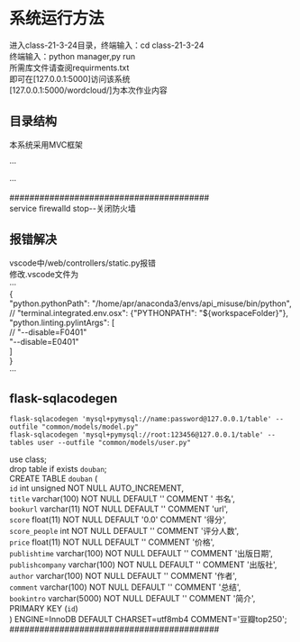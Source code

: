 # 系统运行方法  

进入class-21-3-24目录，终端输入：cd class-21-3-24  
终端输入：python manager,py run  
所需库文件请查阅requirments.txt  
即可在[127.0.0.1:5000]访问该系统  
[127.0.0.1:5000/wordcloud/]为本次作业内容  

## 目录结构  

本系统采用MVC框架  
  
···  
  
···  
  
########################################  
service firewalld stop--关闭防火墙  

## 报错解决  

vscode中/web/controllers/static.py报错  
修改.vscode文件为  
···  
{  
    "python.pythonPath": "/home/apr/anaconda3/envs/api_misuse/bin/python",  
    // "terminal.integrated.env.osx": {"PYTHONPATH": "${workspaceFolder}"},  
    "python.linting.pylintArgs": [  
        // "--disable=F0401"  
        "--disable=E0401"  
    ]  
}  
···  
  
## flask-sqlacodegen  
  
    flask-sqlacodegen 'mysql+pymysql://name:password@127.0.0.1/table' --outfile "common/models/model.py"  
    flask-sqlacodegen 'mysql+pymysql://root:123456@127.0.0.1/table' --tables user --outfile "common/models/user.py"  
    
    
use class;  
drop table if exists `douban`;  
CREATE TABLE `douban` (  
  `id` int unsigned NOT NULL AUTO_INCREMENT,  
  `title` varchar(100) NOT NULL DEFAULT '' COMMENT ' 书名',  
  `bookurl` varchar(11) NOT NULL DEFAULT '' COMMENT 'url',  
  `score` float(11) NOT NULL DEFAULT '0.0' COMMENT '得分',  
  `score_people` int NOT NULL DEFAULT '' COMMENT '评分人数',  
  `price` float(11) NOT NULL DEFAULT '' COMMENT '价格',  
  `publishtime` varchar(100) NOT NULL DEFAULT '' COMMENT '出版日期',  
  `publishcompany` varchar(100) NOT NULL DEFAULT '' COMMENT '出版社',  
  `author` varchar(100) NOT NULL DEFAULT '' COMMENT '作者',  
  `comment` varchar(100) NOT NULL DEFAULT '' COMMENT '总结',  
  `bookintro` varchar(5000) NOT NULL DEFAULT '' COMMENT '简介',  
  PRIMARY KEY (`id`)  
) ENGINE=InnoDB DEFAULT CHARSET=utf8mb4 COMMENT='豆瓣top250';  
##########################################  
